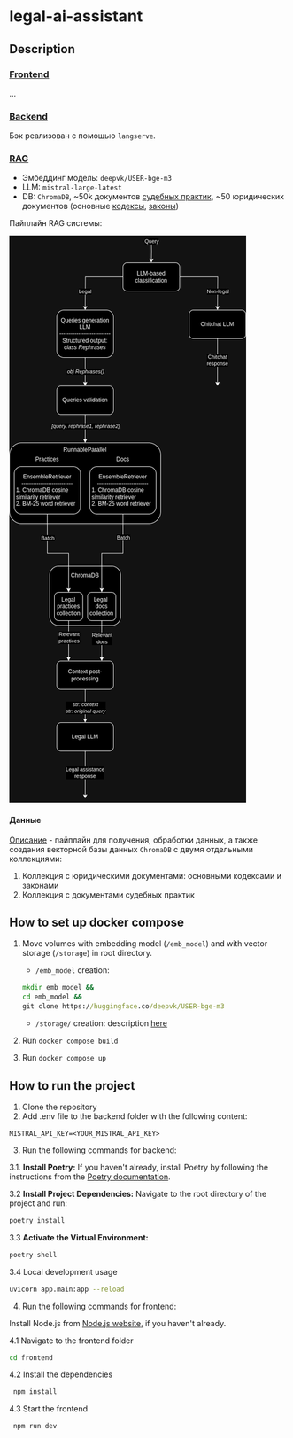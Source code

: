 # legal-ai-assistant

## Description

### [Frontend](/frontend/)

...

### [Backend](/backend/)

Бэк реализован с помощью `langserve`.

### [RAG](/backend/app/legal_agent/)

* Эмбеддинг модель: `deepvk/USER-bge-m3`
* LLM: `mistral-large-latest`
* DB: `ChromaDB`, ~50k документов [судебных практик](/https://sudact.ru/), ~50 юридических документов (основные [кодексы](https://github.com/LegalBois/legal-ai-assistant/blob/databases/docs/codexes.json), [законы](https://github.com/LegalBois/legal-ai-assistant/blob/databases/docs/laws.json))

Пайплайн RAG системы:

![rag](/media/legal_rag.png)

#### Данные

[Описание](https://github.com/LegalBois/legal-ai-assistant/tree/databases) - пайплайн для получения, обработки данных, а также создания векторной базы данных `ChromaDB` с двумя отдельными коллекциями:

1. Коллекция с юридическими документами: основными кодексами и законами
2. Коллекция с документами судебных практик

## How to set up docker compose

1. Move volumes with embedding model (`/emb_model`) and with vector storage (`/storage`) in root directory.

   * `/emb_model` creation:

   ```cmd
   mkdir emb_model &&
   cd emb_model &&
   git clone https://huggingface.co/deepvk/USER-bge-m3
   ```

   * `/storage/` creation: description [here](https://github.com/LegalBois/legal-ai-assistant/tree/databases?tab=readme-ov-file#databases-pipeline)

2. Run `docker compose build`

3. Run `docker compose up`

## How to run the project

1. Clone the repository
2. Add .env file to the backend folder with the following content:

```
MISTRAL_API_KEY=<YOUR_MISTRAL_API_KEY>
```

3. Run the following commands for backend:

3.1. **Install Poetry:**
   If you haven't already, install Poetry by following the instructions from the [Poetry documentation](https://python-poetry.org/docs/#installation).

3.2 **Install Project Dependencies:**
   Navigate to the root directory of the project and run:

   ```bash
   poetry install
   ```

3.3 **Activate the Virtual Environment:**

   ```bash
   poetry shell
   ```

3.4 Local development usage

   ```bash
   uvicorn app.main:app --reload
   ```

4. Run the following commands for frontend:

Install Node.js from [Node.js website](https://nodejs.org/en/), if you haven't already.

4.1 Navigate to the frontend folder

   ```bash
   cd frontend
   ```

4.2 Install the dependencies

   ```bash
    npm install
   ```

4.3 Start the frontend

   ```bash
    npm run dev
   ```
